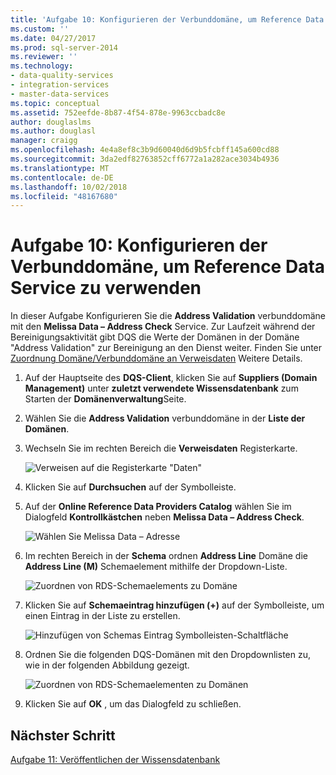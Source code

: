 ```yaml
---
title: 'Aufgabe 10: Konfigurieren der Verbunddomäne, um Reference Data Service zu verwenden. | Microsoft-Dokumentation'
ms.custom: ''
ms.date: 04/27/2017
ms.prod: sql-server-2014
ms.reviewer: ''
ms.technology:
- data-quality-services
- integration-services
- master-data-services
ms.topic: conceptual
ms.assetid: 752eefde-8b87-4f54-878e-9963ccbadc8e
author: douglaslms
ms.author: douglasl
manager: craigg
ms.openlocfilehash: 4e4a8ef8c3b9d60040d6d9b5fcbff145a600cd88
ms.sourcegitcommit: 3da2edf82763852cff6772a1a282ace3034b4936
ms.translationtype: MT
ms.contentlocale: de-DE
ms.lasthandoff: 10/02/2018
ms.locfileid: "48167680"
---
```

# <a name="task-10-configuring-composite-domain-to-use-reference-data-service"></a>Aufgabe 10: Konfigurieren der Verbunddomäne, um Reference Data Service zu verwenden
  In dieser Aufgabe Konfigurieren Sie die **Address Validation** verbunddomäne mit den **Melissa Data – Address Check** Service. Zur Laufzeit während der Bereinigungsaktivität gibt DQS die Werte der Domänen in der Domäne "Address Validation" zur Bereinigung an den Dienst weiter. Finden Sie unter [Zuordnung Domäne/Verbunddomäne an Verweisdaten](http://msdn.microsoft.com/library/hh213030.aspx) Weitere Details.  
  
1.  Auf der Hauptseite des **DQS-Client**, klicken Sie auf **Suppliers (Domain Management)** unter **zuletzt verwendete Wissensdatenbank** zum Starten der **Domänenverwaltung**Seite.  
  
2.  Wählen Sie die **Address Validation** verbunddomäne in der **Liste der Domänen**.  
  
3.  Wechseln Sie im rechten Bereich die **Verweisdaten** Registerkarte.  
  
     ![Verweisen auf die Registerkarte "Daten"](../../2014/tutorials/media/et-configuringcdtouserds-01.jpg "verweisen auf die Registerkarte \"Daten\"")  
  
4.  Klicken Sie auf **Durchsuchen** auf der Symbolleiste.  
  
5.  Auf der **Online Reference Data Providers Catalog** wählen Sie im Dialogfeld **Kontrollkästchen** neben **Melissa Data – Address Check**.  
  
     ![Wählen Sie Melissa Data – Adresse](../../2014/tutorials/media/et-configuringcdtouserds-02.jpg "Melissa Data – Adresse auswählen")  
  
6.  Im rechten Bereich in der **Schema** ordnen **Address Line** Domäne die **Address Line (M)** Schemaelement mithilfe der Dropdown-Liste.  
  
     ![Zuordnen von RDS-Schemaelements zu Domäne](../../2014/tutorials/media/et-configuringcdtouserds-03.jpg "RDS-Schemaelements-Domäne zuordnen")  
  
7.  Klicken Sie auf **Schemaeintrag hinzufügen (+)** auf der Symbolleiste, um einen Eintrag in der Liste zu erstellen.  
  
     ![Hinzufügen von Schemas Eintrag Symbolleisten-Schaltfläche](../../2014/tutorials/media/et-configuringcdtouserds-04.jpg "Schema Eintrag Symbolleisten-Schaltfläche \"hinzufügen\"")  
  
8.  Ordnen Sie die folgenden DQS-Domänen mit den Dropdownlisten zu, wie in der folgenden Abbildung gezeigt.  
  
     ![Zuordnen von RDS-Schemaelementen zu Domänen](../../2014/tutorials/media/et-configuringcdtouserds-05.jpg "RDS-Schemaelementen zu Domänen zuordnen")  
  
9. Klicken Sie auf **OK** , um das Dialogfeld zu schließen.  
  
## <a name="next-step"></a>Nächster Schritt  
 [Aufgabe 11: Veröffentlichen der Wissensdatenbank](../../2014/tutorials/task-11-publishing-the-knowledge-base.md)  
  
  
